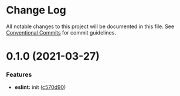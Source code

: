 # Change Log

All notable changes to this project will be documented in this file.
See [Conventional Commits](https://conventionalcommits.org) for commit guidelines.

# 0.1.0 (2021-03-27)


### Features

* **eslint:** init ([c570d90](https://github.com/dnepro/config/commit/c570d909470c91ba20c6c55cb9afa48741951493))
